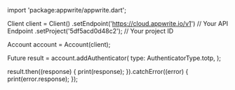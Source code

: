 import 'package:appwrite/appwrite.dart';

Client client = Client()
  .setEndpoint('https://cloud.appwrite.io/v1') // Your API Endpoint
  .setProject('5df5acd0d48c2'); // Your project ID

Account account = Account(client);

Future result = account.addAuthenticator(
  type: AuthenticatorType.totp,
);

result.then((response) {
  print(response);
}).catchError((error) {
  print(error.response);
});

